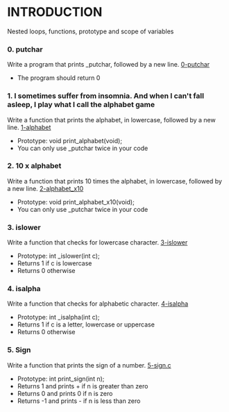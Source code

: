 # INTRODUCTION
Nested loops, functions, prototype and scope of variables

### 0. putchar
Write a program that prints _putchar, followed by a new line. [0-putchar](./0-putchar.c)
- The program should return 0

### 1. I sometimes suffer from insomnia. And when I can't fall asleep, I play what I call the alphabet game
Write a function that prints the alphabet, in lowercase, followed by a new line. [1-alphabet](./1-alphabet.c)
- Prototype: void print_alphabet(void);
- You can only use _putchar twice in your code

### 2. 10 x alphabet
Write a function that prints 10 times the alphabet, in lowercase, followed by a new line. [2-alphabet_x10](./2-alphabet_x10.c)
- Prototype: void print_alphabet_x10(void);
- You can only use _putchar twice in your code

### 3. islower
Write a function that checks for lowercase character. [3-islower](./3-islower.c)
- Prototype: int _islower(int c);
- Returns 1 if c is lowercase
- Returns 0 otherwise

### 4. isalpha
Write a function that checks for alphabetic character. [4-isalpha](./4-isalpha.c)
- Prototype: int _isalpha(int c);
- Returns 1 if c is a letter, lowercase or uppercase
- Returns 0 otherwise

### 5. Sign
Write a function that prints the sign of a number. [5-sign.c](./5-sign.c)
- Prototype: int print_sign(int n);
- Returns 1 and prints + if n is greater than zero
- Returns 0 and prints 0 if n is zero
- Returns -1 and prints - if n is less than zero
